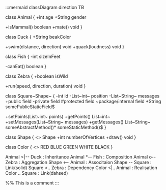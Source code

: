 :::mermaid
classDiagram
direction TB

class Animal {
  +int age
  +String gender

  +isMammal() boolean
  +mate() void
}

class Duck {
  +String beakColor

  +swim(distance, direction) void
  +quack(loudness) void
}

class Fish {
  -int sizeInFeet

  -canEat() boolean
}

class Zebra {
  +boolean isWild

  +run(speed, direction, duration) void
}

class Square~Shape~ {
  -int id
  -List~int~ position
  -List~String~ messages
  +public field
  -private field
  #protected field
  ~package/internal field
  +String somePublicStaticField$

  +setPoints(List~int~ points)
  +getPoints() List~int~
  +setMessages(List~String~ messages)
  +getMessages() List~String~
  someAbstractMethod()*
  someStaticMethod()$
}

class Shape {
  <<interface>> Shape
  +int numberOfVertices
  +draw() void
}

class Color {
  <<enumeration>>
  RED
  BLUE
  GREEN
  WHITE
  BLACK
}

Animal <|-- Duck : Inheritance
Animal *-- Fish : Composition
Animal o-- Zebra : Aggregation
Shape <-- Animal : Associtaion
Shape -- Square : Link(solid)
Square <.. Zebra : Dependency
Color <|.. Animal : Realisation
Color .. Square : Link(dahsed)

%% This is a comment
:::
